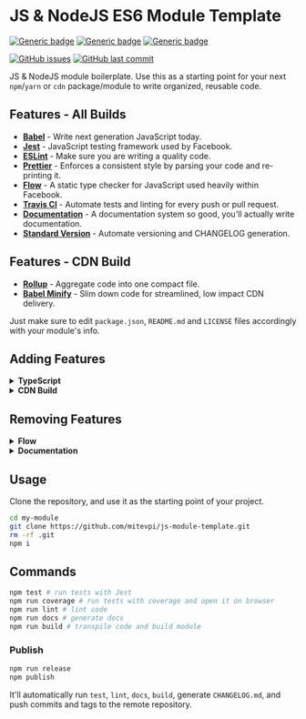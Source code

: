 # JS & NodeJS ES6 Module Template

[![Generic badge](https://img.shields.io/badge/Docs-Web-Green.svg)](https://mitevpi.github.io/js-module-template/) [![Generic badge](https://img.shields.io/badge/Docs-MD-Green.svg)](docs/README.md) [![Generic badge](https://img.shields.io/badge/Samples-JS-Green.svg)](samples)

[![GitHub issues](https://img.shields.io/github/issues/mitevpi/js-module-template.svg)](https://github.com/mitevpi/js-module-template/issues) [![GitHub last commit](https://img.shields.io/github/last-commit/mitevpi/js-module-template.svg)](https://github.com/mitevpi/js-module-template/commits/master)

JS & NodeJS module boilerplate. Use this as a starting point for your next `npm`/`yarn` or `cdn` package/module to write organized, reusable code.

## Features - All Builds

- [**Babel**](https://babeljs.io/) - Write next generation JavaScript today.
- [**Jest**](https://facebook.github.io/jest) - JavaScript testing framework used by Facebook.
- [**ESLint**](http://eslint.org/) - Make sure you are writing a quality code.
- [**Prettier**](https://prettier.io/) - Enforces a consistent style by parsing your code and re-printing it.
- [**Flow**](https://flowtype.org/) - A static type checker for JavaScript used heavily within Facebook.
- [**Travis CI**](https://travis-ci.org) - Automate tests and linting for every push or pull request.
- [**Documentation**](http://documentation.js.org/) - A documentation system so good, you'll actually write documentation.
- [**Standard Version**](https://github.com/conventional-changelog/standard-version) - Automate versioning and CHANGELOG generation.

## Features - CDN Build

- [**Rollup**](https://rollupjs.org/guide/en/) - Aggregate code into one compact file.
- [**Babel Minify**](https://github.com/babel/minify) - Slim down code for streamlined, low impact CDN delivery.

Just make sure to edit `package.json`, `README.md` and `LICENSE` files accordingly with your module's info.

## Adding Features

<details><summary><strong>TypeScript</strong></summary>
  
1. Install dependencies:

    ```sh
    yarn add -D @babel/preset-typescript @types/jest @typescript-eslint/eslint-plugin @typescript-eslint/parser typescript
    ```

2. Update `package.json`:

   ```diff
   + "types": "dist/ts/src",
     "scripts": {
   +   "type-check": "tsc --noEmit",
   -   "lint": "eslint .",
   +   "lint": "eslint . --ext js,ts,tsx",
   -   "build": "babel src -d dist",
   +   "build": "tsc --emitDeclarationOnly && babel src -d dist -x .js,.ts,.tsx",
     },
     "lint-staged": {
   -   "*.js": [
   +   "*.{js,ts,tsx}": [
   -     "eslint --fix",
   +     "eslint --fix --ext js,ts,tsx",
         "git add"
       ]
     }
   ```

3. Create `tsconfig.json`

   ```json
   {
     "compilerOptions": {
       "outDir": "dist/ts",
       "target": "esnext",
       "module": "esnext",
       "moduleResolution": "node",
       "jsx": "react",
       "strict": true,
       "declaration": true,
       "noFallthroughCasesInSwitch": true,
       "noImplicitReturns": true,
       "noUnusedLocals": true,
       "noUnusedParameters": true,
       "stripInternal": true
     }
   }
   ```

4. Update `.babelrc`:

   ```diff
     "presets": [
   +   "@babel/preset-typescript"
     ]
   ```

5. Update `.eslintrc` with these settings:

   ```json
     "settings": {
       "import/resolver": {
         "node": {
           "extensions": [".js", ".jsx", ".ts", ".tsx"]
         }
       }
     },
     "overrides": [
       {
         "files": ["**/*.ts", "**/*.tsx"],
         "parser": "@typescript-eslint/parser",
         "parserOptions": {
           "project": "./tsconfig.json"
         },
         "plugins": [
           "@typescript-eslint"
         ],
         "rules": {
           "no-undef": "off",
           "no-unused-vars": "off",
           "no-restricted-globals": "off"
         }
       }
     ]
   ```

</details>

<details><summary><strong>CDN Build</strong></summary>
  
1. Install dependencies:

    ```sh
    npm i -D rollup rollup-plugin-babel rollup-plugin-babel-minify rollup-plugin-commonjs rollup-plugin-node-resolve rollup-plugin-replace rollup-watch
    ```

2. Add a `rollup.config.js` file in the root of the repository with the following contents:

   ```js
   import minify from "rollup-plugin-babel-minify";

   module.exports = {
     input: "dist/index.js",
     plugins: [
       minify({
         comments: false
         // Any other options for babel-minify.
       })
     ]
   };
   ```

3. Replace the build script/line in the `package.json` file with the following lines (make sure to replace the `{YOUR_PKG_NAME}` below
   with the actual name of your module):

   ```json
   "build": "npm run build:common-js && npm run build:umd && npm run build:umd:min",
   "build:common-js": "babel src -d dist",
   "build:umd": "node_modules/.bin/rollup src/index.js --file dist/{YOUR_PKG_NAME}.umd.js --format umd --name {YOUR_PKG_NAME}",
   "build:umd:watch": "npm run build:umd -- --watch",
   "build:umd:min": "node_modules/.bin/rollup src/index.js --file dist/{YOUR_PKG_NAME}.umd.min.js --config --format umd --compact --name {YOUR_PKG_NAME}",
   ```

4. Add appropriate entry points to your package.json file:

    ```json
    "browser": "dist/{YOUR_PKG_NAME}.umd.min.js",
    "cdn": "dist/{YOUR_PKG_NAME}.umd.min.js",
    ```

</details>

## Removing Features

<details><summary><strong>Flow</strong></summary>

1. Remove `.flowconfig` file.

2. Remove `flow` from `package.json`

   ```diff
     "scripts": {
   -   "flow": "flow check",
   -   "flowbuild": "flow-copy-source src dist",
   -   "prebuild": "npm run docs && npm run clean && npm run flowbuild",
   +   "prebuild": "npm run docs && npm run clean",
     },
     "devDependencies": {
   -   "@babel/preset-flow": "^7.0.0",
   -   "eslint-plugin-flowtype": "^2.50.0",
   -   "eslint-plugin-flowtype-errors": "^3.5.1",
   -   "flow-bin": "^0.81.0",
   -   "flow-copy-source": "^2.0.2",
     }
   ```

3. Remove `flow` from `.babelrc`:

   ```diff
     "presets": [
   -   "@babel/preset-flow"
     ]
   ```

4. Remove `flow` from `.eslintrc`:

   ```diff
     "extends": [
   -   "plugin:flowtype/recommended",
   -   "prettier/flowtype"
     ],
     "plugins": [
   -   "flowtype",
   -   "flowtype-errors"
     ],
     "rules": {
   -   "flowtype-errors/show-errors": "error"
     }
   ```

5. Run `yarn`.

</details>

<details><summary><strong>Documentation</strong></summary>

1. Remove `documentation` from `package.json`:

   ```diff
     "scripts": {
   -   "docs": "documentation readme src --section=API",
   -   "postdocs": "git add README.md",
   -   "prebuild": "npm run docs && npm run clean",
   +   "prebuild": "npm run clean",
     },
     "devDependencies": {
   -   "documentation": "^8.0.0",
     }
   ```

2. Run `yarn`.

</details>

## Usage

Clone the repository, and use it as the starting point of your project.

```sh
cd my-module
git clone https://github.com/mitevpi/js-module-template.git
rm -rf .git
npm i
```

## Commands

```sh
npm test # run tests with Jest
npm run coverage # run tests with coverage and open it on browser
npm run lint # lint code
npm run docs # generate docs
npm run build # transpile code and build module
```

### Publish

```sh
npm run release
npm publish
```

It'll automatically run `test`, `lint`, `docs`, `build`, generate `CHANGELOG.md`, and push commits and tags to the remote repository.
